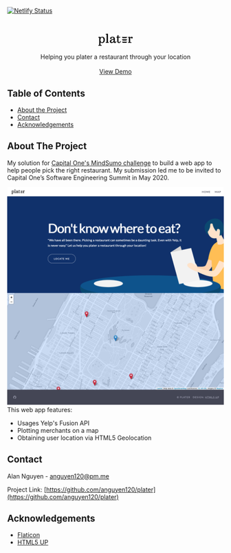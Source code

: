 <!-- PROJECT SHIELDS -->
<!--
*** I'm using markdown "reference style" links for readability.
*** Reference links are enclosed in brackets [ ] instead of parentheses ( ).
*** See the bottom of this document for the declaration of the reference variables
*** for contributors-url, forks-url, etc. This is an optional, concise syntax you may use.
*** https://www.markdownguide.org/basic-syntax/#reference-style-links
-->
[![Netlify Status](https://api.netlify.com/api/v1/badges/6f0e75e5-460d-41f7-a4fa-81ef8b220b37/deploy-status)](https://app.netlify.com/sites/p1ater/deploys)


<!-- PROJECT LOGO -->
<br />
<p align="center">
  <a href="https://github.com/anguyen120/plater">
    <img src="images/logo.png" alt="Logo" width="80" height="auto">
  </a>

  <p align="center">
    Helping you plater a restaurant through your location
    <br />
    <br />
    <a href="https://p1ater.netlify.app">View Demo</a>
  </p>
</p>


<!-- TABLE OF CONTENTS -->
## Table of Contents

* [About the Project](#about-the-project)
* [Contact](#contact)
* [Acknowledgements](#acknowledgements)


<!-- ABOUT THE PROJECT -->
## About The Project

My solution for [Capital One's MindSumo challenge](https://www.mindsumo.com/contests/d052bcf8-4580-4922-95ef-a9f6ceaf0f10) to build a web app to help people pick the right restaurant. My submission led me to be invited to Capital One’s Software Engineering Summit in May 2020.

[![Product Name Screen Shot][product-screenshot]](https://p1ater.netlify.app)
This web app features:
 - Usages Yelp's Fusion API
 - Plotting merchants on a map
 - Obtaining user location via HTML5 Geolocation


<!-- CONTACT -->
## Contact

Alan Nguyen - anguyen120@pm.me

Project Link: [https://github.com/anguyen120/plater](https://github.com/anguyen120/plater)


<!-- ACKNOWLEDGEMENTS -->
## Acknowledgements

* [Flaticon](https://www.flaticon.com/authors/freepik)
* [HTML5 UP](https://html5up.net/)


<!-- MARKDOWN LINKS & IMAGES -->
<!-- https://www.markdownguide.org/basic-syntax/#reference-style-links -->
[product-screenshot]: images/product.png
